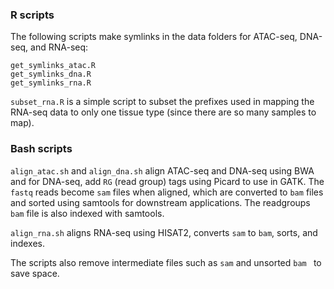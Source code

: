 ### R scripts 
The following scripts make symlinks in the data folders for ATAC-seq, DNA-seq, and RNA-seq:
```
get_symlinks_atac.R
get_symlinks_dna.R
get_symlinks_rna.R
```

`subset_rna.R` is a simple script to subset the prefixes used in mapping the RNA-seq data to only one tissue type (since there are so many samples to map).

### Bash scripts
`align_atac.sh` and `align_dna.sh` align ATAC-seq and DNA-seq using BWA and for DNA-seq, add `RG` (read group) tags using Picard to use in GATK. 
The `fastq` reads become `sam` files when aligned, which are converted to `bam` files and sorted using samtools for downstream applications. 
The readgroups `bam` file is also indexed with samtools.

`align_rna.sh` aligns RNA-seq using HISAT2, converts `sam` to  `bam`, sorts, and indexes.

The scripts also remove intermediate files such as `sam` and unsorted `bam ` to save space.
